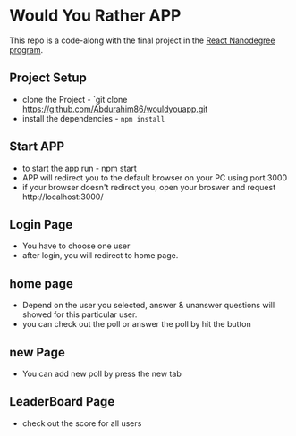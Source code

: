 # Would You Rather APP

This repo is a code-along with the final project in the [React Nanodegree program](https://www.udacity.com/course/react-nanodegree--nd019).

## Project Setup

* clone the Project - `git clone https://github.com/Abdurahim86/wouldyouapp.git
* install the dependencies - `npm install`

## Start APP

* to start the app run - npm start
* APP will redirect you to the default browser on your PC using port 3000
* if your browser doesn't redirect you, open your broswer and request http://localhost:3000/

## Login Page 

* You have to choose one user
* after login, you will redirect to home page.

## home page

* Depend on the user you selected, answer & unanswer questions will showed for this particular user. 
* you can check out the poll or answer the poll by hit the button

## new Page

* You can add new poll by press the new tab

## LeaderBoard Page
* check out the score for all users
